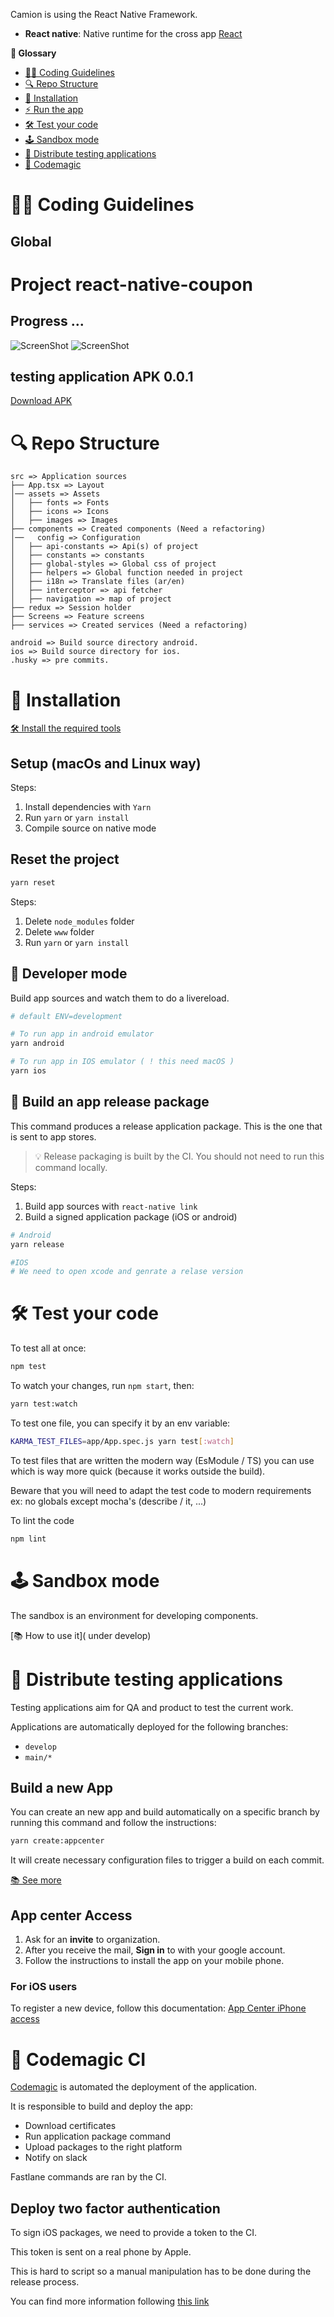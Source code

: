 Camion is using the React Native Framework.

- **React native**: Native runtime for the cross app [React](https://reactnative.dev/)

**📖 Glossary**

- [👩‍🏫 Coding Guidelines](#-coding-guidelines)
- [🔍 Repo Structure](#-repo-structure)
- [🚀 Installation](#-installation)
- [:zap: Run the app](#zap-run-the-app)
- [🛠 Test your code](#-test-your-code)
- [🕹 Sandbox mode](#-sandbox-mode)
- [🔬 Distribute testing applications](#-distribute-testing-applications)
- [🔧 Codemagic](#-fastlane)

# 👩‍🏫 Coding Guidelines

## Global

# Project react-native-coupon
## Progress ...
![ScreenShot](https://raw.githubusercontent.com/MohamedAliAyedi/react-native-coupon/main/Screenshot/Project_1.png)
![ScreenShot](https://raw.githubusercontent.com/MohamedAliAyedi/react-native-coupon/main/Screenshot/Project_2.png)

## testing application APK 0.0.1

[Download APK](https://github.com/MohamedAliAyedi/react-native-coupon/Screenshot/app-test.apk "download")

# 🔍 Repo Structure

```
src => Application sources
├── App.tsx => Layout
│── assets => Assets
│   ├── fonts => Fonts
│   ├── icons => Icons
│   ├── images => Images
├── components => Created components (Need a refactoring)
│──   config => Configuration
│   ├── api-constants => Api(s) of project
│   ├── constants => constants
│   ├── global-styles => Global css of project
│   ├── helpers => Global function needed in project
│   ├── i18n => Translate files (ar/en)
│   ├── interceptor => api fetcher
│   ├── navigation => map of project
├── redux => Session holder
├── Screens => Feature screens
├── services => Created services (Need a refactoring)

android => Build source directory android.
ios => Build source directory for ios.
.husky => pre commits.
```

# 🚀 Installation

[🛠 Install the required tools](https://reactnative.dev/docs/environment-setup)

## Setup (macOs and Linux way)

Steps:

1. Install dependencies with `Yarn`
2. Run `yarn` or `yarn install`
3. Compile source on native mode

## Reset the project

```sh
yarn reset
```

Steps:

1. Delete `node_modules` folder
2. Delete `www` folder
3. Run `yarn` or `yarn install`

## 📱 Developer mode

Build app sources and watch them to do a livereload.

```sh
# default ENV=development

# To run app in android emulator
yarn android

# To run app in IOS emulator ( ! this need macOS )
yarn ios

```

## 🎁 Build an app release package

This command produces a release application package.
This is the one that is sent to app stores.

> 💡 Release packaging is built by the CI. You should not need to run this command locally.

Steps:

1. Build app sources with `react-native link`
2. Build a signed application package (iOS or android)

```sh
# Android
yarn release

#IOS
# We need to open xcode and genrate a relase version
```

# 🛠 Test your code

To test all at once:

```sh
npm test
```

To watch your changes, run `npm start`, then:

```sh
yarn test:watch
```

To test one file, you can specify it by an env variable:

```sh
KARMA_TEST_FILES=app/App.spec.js yarn test[:watch]
```

To test files that are written the modern way (EsModule / TS) you can use which is way more quick (because it works outside the build).

Beware that you will need to adapt the test code to modern requirements
ex: no globals except mocha's (describe / it, ...)

To lint the code

```sh
npm lint
```

# 🕹 Sandbox mode

The sandbox is an environment for developing components.

[📚 How to use it]( under develop)

# 🔬 Distribute testing applications

Testing applications aim for QA and product to test the current work.

Applications are automatically deployed for the following branches:

- `develop`
- `main/*`

## Build a new App

You can create an new app and build automatically on a specific branch by running this command and follow the instructions:

```sh
yarn create:appcenter
```

It will create necessary configuration files to trigger a build on each commit.

[📚 See more](https://codemagic.io/apps)

## App center Access

1. Ask for an **invite** to organization.
2. After you receive the mail, **Sign in** to with your google account.
3. Follow the instructions to install the app on your mobile phone.

### For iOS users

To register a new device, follow this documentation: [App Center iPhone access](https://developer.apple.com/documentation/xcode/distributing-your-app-to-registered-devices)

# 🔧 Codemagic CI

[Codemagic](https://fastlane.tools/) is automated the deployment of the application.

It is responsible to build and deploy the app:

- Download certificates
- Run application package command
- Upload packages to the right platform
- Notify on slack

Fastlane commands are ran by the CI.

## Deploy two factor authentication

To sign iOS packages, we need to provide a token to the CI.

This token is sent on a real phone by Apple.

This is hard to script so a manual manipulation has to be done during the release process.

You can find more information following [this link](https://docs.fastlane.tools/best-practices/continuous-integration/#two-step-or-two-factor-auth)
